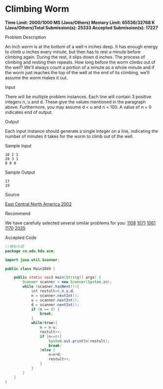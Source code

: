# Climbing Worm

**Time Limit: 2000/1000 MS (Java/Others)    Memory Limit: 65536/32768 K (Java/Others)Total Submission(s): 25333    Accepted Submission(s): 17227**

Problem Description

An inch worm is at the bottom of a well n inches deep. It has enough energy to climb u inches every minute, but then has to rest a minute before climbing again. During the rest, it slips down d inches. The process of climbing and resting then repeats. How long before the worm climbs out of the well? We'll always count a portion of a minute as a whole minute and if the worm just reaches the top of the well at the end of its climbing, we'll assume the worm makes it out.

 



Input

There will be multiple problem instances. Each line will contain 3 positive integers n, u and d. These give the values mentioned in the paragraph above. Furthermore, you may assume d < u and n < 100. A value of n = 0 indicates end of output.

 



Output

Each input instance should generate a single integer on a line, indicating the number of minutes it takes for the worm to climb out of the well.

 



Sample Input

```
10 2 1
20 3 1
0 0 0
```

 



Sample Output

```
17
19
```

 



Source

[East Central North America 2002](http://acm.hdu.edu.cn/search.php?field=problem&key=East+Central+North+America+2002&source=1&searchmode=source)

 



Recommend

We have carefully selected several similar problems for you:  [1108](http://acm.hdu.edu.cn/showproblem.php?pid=1108) [1071](http://acm.hdu.edu.cn/showproblem.php?pid=1071) [1061](http://acm.hdu.edu.cn/showproblem.php?pid=1061) [1170](http://acm.hdu.edu.cn/showproblem.php?pid=1170) [2035](http://acm.hdu.edu.cn/showproblem.php?pid=2035) 





Accepted Code

```java
//模拟水题
package cn.edu.hdu.acm;

import java.util.Scanner;

public class Main1049 {

    public static void main(String[] args) {
        Scanner scanner = new Scanner(System.in);
        while (scanner.hasNext()){
            int restult=0,n,u,d;
            n = scanner.nextInt();
            u = scanner.nextInt();
            d = scanner.nextInt();
            if (n == 0) {
                break;
            }
            while(true){
                n = n-u;
                restult++;
                if (n<=0){
                    System.out.println(restult);
                    break;
                }else {
                    n=n+d;
                    restult++;
                }
            }
        }
    }
}

```

